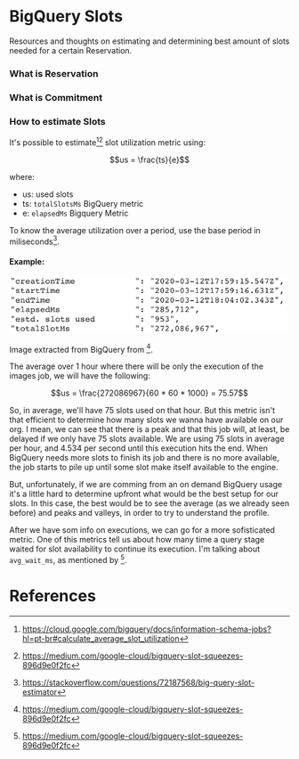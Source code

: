 # BigQuery Slots
Resources and thoughts on estimating and determining best amount of slots needed for a certain Reservation.

### What is Reservation

### What is Commitment

### How to estimate Slots
It's possible to estimate[^1][^2] slot utilization metric using:

```math
us = \frac{ts}{e}
```
where:
- us: used slots
- ts: `totalSlotsMs` BigQuery metric
- e: `elapsedMs` Bigquery Metric

To know the average utilization over a period, use the base period in miliseconds[^3].

#### Example:
<img src="../../resources/imgs/bigquery_job_statistics.png" width=500 />

Image extracted from BigQuery from [^2].

The average over 1 hour where there will be only the execution of the images job, we will have the following:
```math
us = \frac{272086967}{60 * 60 * 1000} = 75.57
```
So, in average, we'll have 75 slots used on that hour. 
But this metric isn't that efficient to determine how many slots we wanna have available on our org. 
I mean, we can see that there is a peak and that this job will, at least, be delayed if we only have 75 slots available.
We are using 75 slots in average per hour, and 4.534 per second until this execution hits the end. When BigQuery
needs more slots to finish its job and there is no more available, the job starts to pile up until some slot make 
itself available to the engine.

But, unfortunately, if we are comming from an on demand BigQuery usage it's a little hard to determine upfront
what would be the best setup for our slots. In this case, the best would be to see the average (as we already seen before)
and peaks and valleys, in order to try to understand the profile.

After we have som info on executions, we can go for a more sofisticated metric. 
One of this metrics tell us about how many time a query stage waited for slot availability to continue its execution.
I'm talking about `avg_wait_ms`, as mentioned by [^2].


# References
[^1]: https://cloud.google.com/bigquery/docs/information-schema-jobs?hl=pt-br#calculate_average_slot_utilization
[^2]: https://medium.com/google-cloud/bigquery-slot-squeezes-896d9e0f2fc
[^3]: https://stackoverflow.com/questions/72187568/big-query-slot-estimator
